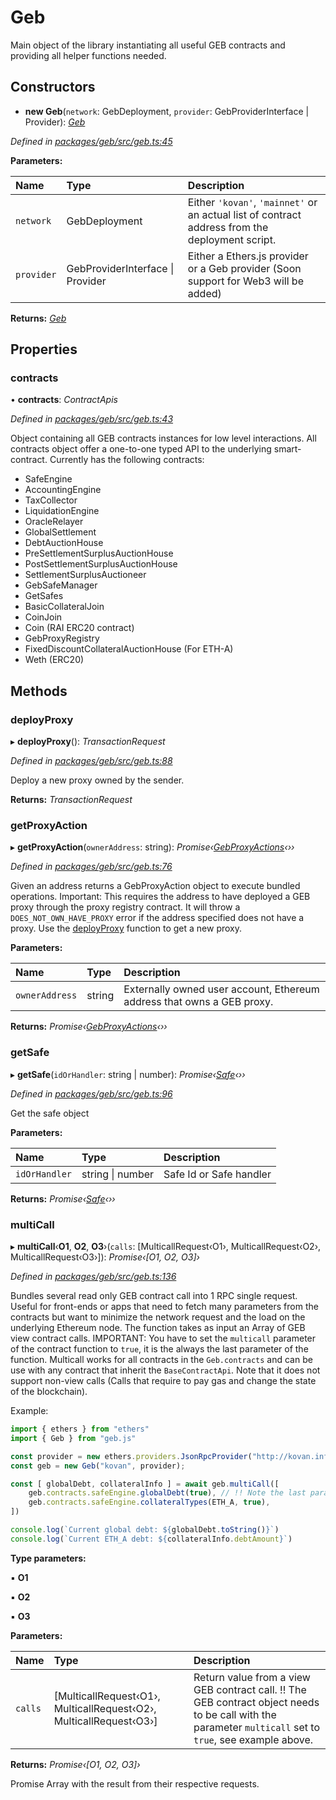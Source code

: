 # Geb

Main object of the library instantiating all useful GEB contracts and providing all helper functions needed.

## Constructors

+ **new Geb**\(`network`: GebDeployment, `provider`: GebProviderInterface \| Provider\): [_Geb_](geb.md)

_Defined in_ [_packages/geb/src/geb.ts:45_](https://github.com/reflexer-labs/geb.js/blob/30014ce/packages/geb/src/geb.ts#L45)

**Parameters:**

| Name | Type | Description |
| :--- | :--- | :--- |
| `network` | GebDeployment | Either `'kovan'`, `'mainnet'` or an actual list of contract address from the deployment script. |
| `provider` | GebProviderInterface \| Provider | Either a Ethers.js provider or a Geb provider \(Soon support for Web3 will be added\) |

**Returns:** [_Geb_](geb.md)

## Properties

### contracts

• **contracts**: _ContractApis_

_Defined in_ [_packages/geb/src/geb.ts:43_](https://github.com/reflexer-labs/geb.js/blob/30014ce/packages/geb/src/geb.ts#L43)

Object containing all GEB contracts instances for low level interactions. All contracts object offer a one-to-one typed API to the underlying smart-contract. Currently has the following contracts:

* SafeEngine
* AccountingEngine
* TaxCollector
* LiquidationEngine
* OracleRelayer
* GlobalSettlement
* DebtAuctionHouse
* PreSettlementSurplusAuctionHouse
* PostSettlementSurplusAuctionHouse
* SettlementSurplusAuctioneer
* GebSafeManager
* GetSafes
* BasicCollateralJoin
* CoinJoin
* Coin \(RAI ERC20 contract\)
* GebProxyRegistry
* FixedDiscountCollateralAuctionHouse \(For ETH-A\)
* Weth \(ERC20\)

## Methods

### deployProxy

▸ **deployProxy**\(\): _TransactionRequest_

_Defined in_ [_packages/geb/src/geb.ts:88_](https://github.com/reflexer-labs/geb.js/blob/30014ce/packages/geb/src/geb.ts#L88)

Deploy a new proxy owned by the sender.

**Returns:** _TransactionRequest_

### getProxyAction

▸ **getProxyAction**\(`ownerAddress`: string\): _Promise‹_[_GebProxyActions_](gebproxyactions.md)_‹››_

_Defined in_ [_packages/geb/src/geb.ts:76_](https://github.com/reflexer-labs/geb.js/blob/30014ce/packages/geb/src/geb.ts#L76)

Given an address returns a GebProxyAction object to execute bundled operations. Important: This requires the address to have deployed a GEB proxy through the proxy registry contract. It will throw a `DOES_NOT_OWN_HAVE_PROXY` error if the address specified does not have a proxy. Use the [deployProxy](geb.md#deployproxy) function to get a new proxy.

**Parameters:**

| Name | Type | Description |
| :--- | :--- | :--- |
| `ownerAddress` | string | Externally owned user account, Ethereum address that owns a GEB proxy. |

**Returns:** _Promise‹_[_GebProxyActions_](gebproxyactions.md)_‹››_

### getSafe

▸ **getSafe**\(`idOrHandler`: string \| number\): _Promise‹_[_Safe_](safe.md)_‹››_

_Defined in_ [_packages/geb/src/geb.ts:96_](https://github.com/reflexer-labs/geb.js/blob/30014ce/packages/geb/src/geb.ts#L96)

Get the safe object

**Parameters:**

| Name | Type | Description |
| :--- | :--- | :--- |
| `idOrHandler` | string \| number | Safe Id or Safe handler |

**Returns:** _Promise‹_[_Safe_](safe.md)_‹››_

### multiCall

▸ **multiCall**‹**O1**, **O2**, **O3**›\(`calls`: \[MulticallRequest‹O1›, MulticallRequest‹O2›, MulticallRequest‹O3›\]\): _Promise‹\[O1, O2, O3\]›_

_Defined in_ [_packages/geb/src/geb.ts:136_](https://github.com/reflexer-labs/geb.js/blob/30014ce/packages/geb/src/geb.ts#L136)

Bundles several read only GEB contract call into 1 RPC single request. Useful for front-ends or apps that need to fetch many parameters from the contracts but want to minimize the network request and the load on the underlying Ethereum node. The function takes as input an Array of GEB view contract calls. IMPORTANT: You have to set the `multicall` parameter of the contract function to `true`, it is the always the last parameter of the function. Multicall works for all contracts in the `Geb.contracts` and can be use with any contract that inherit the `BaseContractApi`. Note that it does not support non-view calls \(Calls that require to pay gas and change the state of the blockchain\).

Example:

```typescript
import { ethers } from "ethers"
import { Geb } from "geb.js"

const provider = new ethers.providers.JsonRpcProvider("http://kovan.infura.io/...")
const geb = new Geb("kovan", provider);

const [ globalDebt, collateralInfo ] = await geb.multiCall([
    geb.contracts.safeEngine.globalDebt(true), // !! Note the last parameter set to true.
    geb.contracts.safeEngine.collateralTypes(ETH_A, true),
])

console.log(`Current global debt: ${globalDebt.toString()}`)
console.log(`Current ETH_A debt: ${collateralInfo.debtAmount}`)
```

**Type parameters:**

▪ **O1**

▪ **O2**

▪ **O3**

**Parameters:**

| Name | Type | Description |
| :--- | :--- | :--- |
| `calls` | \[MulticallRequest‹O1›, MulticallRequest‹O2›, MulticallRequest‹O3›\] | Return value from a view GEB contract call. !! The GEB contract object needs to be call with the parameter `multicall` set to `true`, see example above. |

**Returns:** _Promise‹\[O1, O2, O3\]›_

Promise Array with the result from their respective requests.

